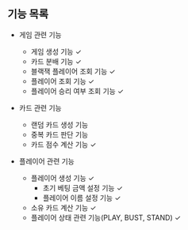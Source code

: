 ## 기능 목록

- 게임 관련 기능
    - 게임 생성 기능 ✓
    - 카드 분배 기능 ✓
    - 블랙잭 플레이어 조회 기능 ✓
    - 플레이어 조회 기능 ✓
    - 플레이어 승리 여부 조회 기능 ✓

- 카드 관련 기능
    - 랜덤 카드 생성 기능
    - 중복 카드 판단 기능
    - 카드 점수 계산 기능 ✓

- 플레이어 관련 기능
    - 플레이어 생성 기능 ✓
        - 초기 베팅 금액 설정 기능 ✓
        - 플레이어 이름 설정 기능 ✓
    - 소유 카드 계산 기능 ✓
    - 플레이어 상태 관련 기능(PLAY, BUST, STAND) ✓
